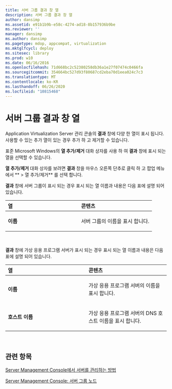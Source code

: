 ```yaml
---
title: 서버 그룹 결과 창 열
description: 서버 그룹 결과 창 열
author: dansimp
ms.assetid: e91b1b9b-e58c-4274-ad18-8b157936b9be
ms.reviewer: ''
manager: dansimp
ms.author: dansimp
ms.pagetype: mdop, appcompat, virtualization
ms.mktglfcycl: deploy
ms.sitesec: library
ms.prod: w10
ms.date: 06/16/2016
ms.openlocfilehash: 71d668bc2c52380258db36a1e27f07474c0466fa
ms.sourcegitcommit: 354664bc527d93f80687cd2eba70d1eea024c7c3
ms.translationtype: MT
ms.contentlocale: ko-KR
ms.lasthandoff: 06/26/2020
ms.locfileid: "10815468"
---
```

# 서버 그룹 결과 창 열


Application Virtualization Server 관리 콘솔의 **결과** 창에 다양 한 열이 표시 됩니다. 사용할 수 있는 추가 열이 있는 경우 추가 하 고 제거할 수 있습니다.

표준 Microsoft Windows의 **열 추가/제거** 대화 상자를 사용 하 여 **결과** 창에 표시 되는 열을 선택할 수 있습니다.

**열 추가/제거** 대화 상자를 보려면 **결과** 창을 마우스 오른쪽 단추로 클릭 하 고 팝업 메뉴에서 ** &gt; 열 추가/제거** 를 선택 합니다.

**결과** 창에 서버 그룹이 표시 되는 경우 표시 되는 열 이름과 내용은 다음 표에 설명 되어 있습니다.

<table>
<colgroup>
<col width="50%" />
<col width="50%" />
</colgroup>
<thead>
<tr class="header">
<th align="left">열</th>
<th align="left">콘텐츠</th>
</tr>
</thead>
<tbody>
<tr class="odd">
<td align="left"><p><strong>이름</strong></p></td>
<td align="left"><p>서버 그룹의 이름을 표시 합니다.</p></td>
</tr>
</tbody>
</table>

 

**결과** 창에 가상 응용 프로그램 서버가 표시 되는 경우 표시 되는 열 이름과 내용은 다음 표에 설명 되어 있습니다.

<table>
<colgroup>
<col width="50%" />
<col width="50%" />
</colgroup>
<thead>
<tr class="header">
<th align="left">열</th>
<th align="left">콘텐츠</th>
</tr>
</thead>
<tbody>
<tr class="odd">
<td align="left"><p><strong>이름</strong></p></td>
<td align="left"><p>가상 응용 프로그램 서버의 이름을 표시 합니다.</p></td>
</tr>
<tr class="even">
<td align="left"><p><strong>호스트 이름</strong></p></td>
<td align="left"><p>가상 응용 프로그램 서버의 DNS 호스트 이름을 표시 합니다.</p></td>
</tr>
</tbody>
</table>

 

## 관련 항목


[Server Management Console에서 서버를 관리하는 방법](how-to-manage-servers-in-the-server-management-console.md)

[Server Management Console: 서버 그룹 노드](server-management-console-server-groups-node.md)

 

 





